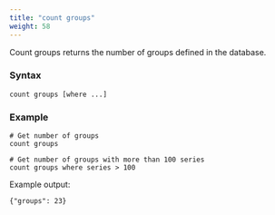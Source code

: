 ```yaml
---
title: "count groups"
weight: 58
---
```


Count groups returns the number of groups defined in the database.

### Syntax

	count groups [where ...]

### Example

	# Get number of groups
	count groups

	# Get number of groups with more than 100 series
	count groups where series > 100

Example output:

	{"groups": 23}